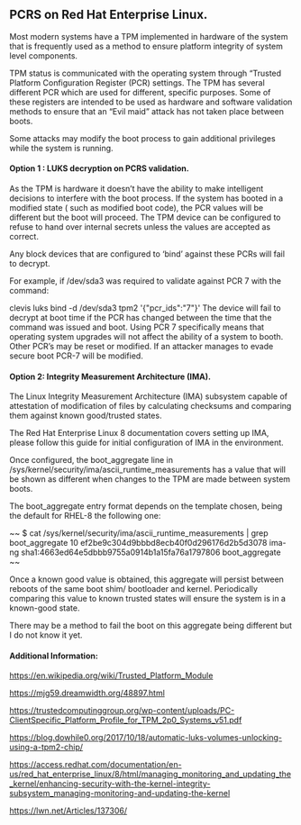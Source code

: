 ## PCRS on Red Hat Enterprise Linux.

Most modern systems have a TPM implemented in hardware of the system that is frequently used as a method to ensure platform integrity of system level components.

TPM status is communicated with the operating system through “Trusted Platform Configuration Register (PCR) settings.   The TPM has several different PCR which are used for different, specific purposes. Some of these registers are intended to be used as hardware and software validation methods to ensure that an “Evil maid” attack has not taken place between boots.

Some attacks may modify the boot process to gain additional privileges while the system is running.

#### Option 1 : LUKS decryption on PCRS validation.

As the TPM is hardware it doesn’t have the ability to make intelligent decisions to interfere with the boot process.  If the system has booted in a modified state ( such as modified boot code), the PCR values will be different but the boot will proceed.  The TPM device can be configured to refuse to hand over internal secrets unless the values are accepted as correct.

Any block devices that are configured to ‘bind’ against these PCRs will fail to decrypt.  

For example, if /dev/sda3 was required to validate against PCR 7 with the command:

clevis luks bind -d /dev/sda3 tpm2 '{"pcr_ids":"7"}'
The device will fail to decrypt at boot time if the PCR has changed between the time that the command was issued and boot.  Using PCR 7 specifically means that operating system upgrades will not affect the ability of a system to booth.  Other PCR’s may be reset or modified.  If an attacker manages to evade secure boot PCR-7 will be modified.


#### Option 2: Integrity Measurement Architecture (IMA).

The Linux Integrity Measurement Architecture (IMA) subsystem capable of attestation of modification of files by calculating checksums and comparing them against known good/trusted states.

The Red Hat Enterprise Linux 8 documentation covers setting up IMA, please follow this guide for initial configuration of IMA in the environment.

Once configured, the boot_aggregate line in /sys/kernel/security/ima/ascii_runtime_measurements has a value that will be shown as different when changes to the TPM are made between system boots.  

The boot_aggregate entry format depends on the template chosen, being the default for RHEL-8 the following one: 

~~
$ cat /sys/kernel/security/ima/ascii_runtime_measurements | grep boot_aggregate
10 ef2be9c304d9bbbd8ecb40f0d296176d2b5d3078 ima-ng sha1:4663ed64e5dbbb9755a0914b1a15fa76a1797806 boot_aggregate
~~

Once a known good value is obtained, this aggregate will persist between reboots of the same boot shim/ bootloader and kernel.  Periodically comparing this value to known trusted states will ensure the system is in a known-good state.

There may be a method to fail the boot on this aggregate being different but I do not know it yet. 

#### Additional Information:

https://en.wikipedia.org/wiki/Trusted_Platform_Module

https://mjg59.dreamwidth.org/48897.html

https://trustedcomputinggroup.org/wp-content/uploads/PC-ClientSpecific_Platform_Profile_for_TPM_2p0_Systems_v51.pdf

https://blog.dowhile0.org/2017/10/18/automatic-luks-volumes-unlocking-using-a-tpm2-chip/

https://access.redhat.com/documentation/en-us/red_hat_enterprise_linux/8/html/managing_monitoring_and_updating_the_kernel/enhancing-security-with-the-kernel-integrity-subsystem_managing-monitoring-and-updating-the-kernel

https://lwn.net/Articles/137306/


